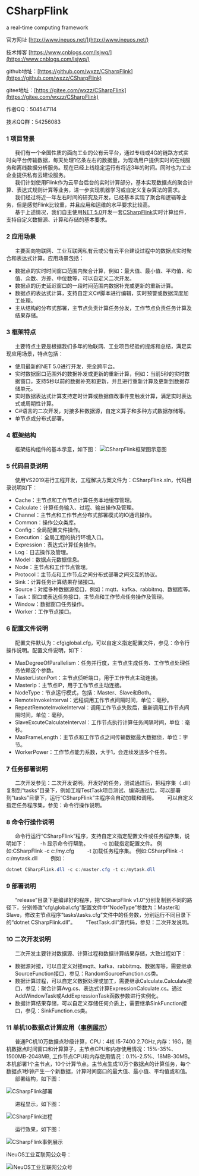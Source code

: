 # CSharpFlink
 a real-time computing framework
 
 官方网址 [http://www.ineuos.net/](http://www.ineuos.net/)
 
 技术博客 [https://www.cnblogs.com/lsjwq/](https://www.cnblogs.com/lsjwq/)
 
 github地址：[https://github.com/wxzz/CSharpFlink](https://github.com/wxzz/CSharpFlink)
 
 gitee地址：[https://gitee.com/wxzz/CSharpFlink](https://gitee.com/wxzz/CSharpFlink)
  
 作者QQ：504547114
 
 技术QQ群：54256083
 
### 1	项目背景
&nbsp;&nbsp;&nbsp;&nbsp;&nbsp;&nbsp;我们有一个全国性质的面向工业的公有云平台，通过专线或4G的链路方式实时向平台传输数据，每天处理1亿条左右的数据量，为现场用户提供实时的在线服务和离线数据分析服务。现在已经上线稳定运行有将近3年的时间。同时也为工业企业提供私有云建设服务。  
&nbsp;&nbsp;&nbsp;&nbsp;&nbsp;&nbsp;我们计划使用Flink作为云平台后台的实时计算部分，基本实现数据点的聚合计算、表达式规则计算等业务，进一步实现机器学习或自定义复杂算法的需求。  
&nbsp;&nbsp;&nbsp;&nbsp;&nbsp;&nbsp;我们经过将近一年左右时间的研究及开发，已经基本实现了聚合和逻辑等业务，但是感觉Flink比较重，并且应用和运维的水平要求比较高。  
&nbsp;&nbsp;&nbsp;&nbsp;&nbsp;&nbsp;基于上述情况，我们自主使用[NET 5.0](https://dotnet.microsoft.com/download/dotnet/5.0)开发一套[CSharpFlink](https://github.com/wxzz/CSharpFlink)实时计算组件，支持自定义数据源、计算和存储的基本要求。  

### 2	应用场景
&nbsp;&nbsp;&nbsp;&nbsp;&nbsp;&nbsp;主要面向物联网、工业互联网私有云或公有云平台建设过程中的数据点实时聚合和表达式计算。应用场景包括：
* 数据点的实时时间窗口范围内聚合计算，例如：最大值、最小值、平均值、和值、众数、方差、中位数等，可以自定义二次开发。
* 数据点的历史延迟窗口的一段时间范围内数据补充或更新的重新计算。
* 数据点的表达式计算，支持自定义C#脚本进行编辑，实时预警或数据深度加工处理。
* 主从结构的分布式部署，主节点负责计算任务分发，工作节点负责任务计算及结果存储。

### 3	框架特点
&nbsp;&nbsp;&nbsp;&nbsp;&nbsp;&nbsp;主要特点主要是根据我们多年的物联网、工业项目经验的提炼和总结，满足实现应用场景，特点包括：
* 使用最新的NET 5.0进行开发，完全跨平台。
* 实时数据窗口范围外的数据补发或更新的重新计算，例如：当前5秒的实时数据窗口，支持5秒以前的数据补充和更新，并且进行重新计算及更新到数据存储单元。
* 实时数据表达式计算支持定时计算或数据值改事件变触发计算，满足实时表达式或周期性计算。
* C#语言的二次开发，对接多种数据源，自定义算子和多种方式数据存储等。
* 单节点或分布式部署。

### 4	框架结构
&nbsp;&nbsp;&nbsp;&nbsp;&nbsp;&nbsp;框架结构组件的基本示意，如下图：
![CSharpFlink框架图示意图](https://img2020.cnblogs.com/blog/279374/202011/279374-20201117230431033-1640411941.png)

### 5	代码目录说明
&nbsp;&nbsp;&nbsp;&nbsp;&nbsp;&nbsp;使用VS2019进行工程开发，工程解决方案文件为：CSharpFlink.sln，代码目录说明如下：
* Cache：主节点和工作节点计算任务本地缓存管理。
* Calculate：计算任务输入、过程、输出操作及管理。
* Channel：主节点和工作节点分布式部署模式的IO通讯操作。
* Common：操作公众类库。
* Config：全局配置文件操作。
* Execution：全局工程的执行环境入口。
* Expression：表达式计算任务操作。
* Log：日志操作及管理。
* Model：数据点元数据信息。
* Node：主节点和工作节点管理。
* Protocol：主节点和工作节点之间分布式部署之间交互的协议。
* Sink：计算任务计算结果存储接口。
* Source：对接多种数据源接口，例如：mqtt、kafka、rabbitmq、数据库等。
* Task：窗口或表达任务接口，主节点和工作节点任务操作及管理。
* Window：数据窗口任务操作。
* Worker：工作节点接口。

### 6	配置文件说明
&nbsp;&nbsp;&nbsp;&nbsp;&nbsp;&nbsp;配置文件默认为：cfg\global.cfg，可以自定义指定配置文件，参见：命令行操作说明。配置文件说明，如下：
* MaxDegreeOfParallelism：任务并行度，主节点生成任务、工作节点处理任务依赖这个参数。
* MasterListenPort：主节点侦听端口，用于工作节点主动连接。
* MasterIp：主节点IP，用于工作节点主动连接。
* NodeType：节点运行模式，包括：Master、Slave和Both。
* RemoteInvokeInterval：远程调用工作节点间隔时间，单位：毫秒。
* RepeatRemoteInvokeInterval：调用工作节点失败后，重新调用工作节点间隔时间，单位：毫秒。
* SlaveExcuteCalculateInterval：工作节点执行计算任务间隔时间，单位：毫秒。
* MaxFrameLength：主节点和工作节点之间传输数据最大数据侦，单位：字节。
* WorkerPower：工作节点能力系数，大于1，会连续发送多个任务。

### 7	任务部署说明
&nbsp;&nbsp;&nbsp;&nbsp;&nbsp;&nbsp;二次开发参见：二次开发说明。开发好的任务，测试通过后，把程序集（.dll）复制到“tasks”目录下，例如工程TestTask项目测试、编译通过后，可以部署到“tasks”目录下，运行“CSharpFlink”主程序会自动加载和调用。
&nbsp;&nbsp;&nbsp;&nbsp;&nbsp;&nbsp;可以自定义指定任务程序集，参见：命令行操作说明。

### 8	命令行操作说明
&nbsp;&nbsp;&nbsp;&nbsp;&nbsp;&nbsp;命令行运行“CSharpFlink”程序，支持自定义指定配置文件或任务程序集，说明如下：
&nbsp;&nbsp;&nbsp;&nbsp;&nbsp;&nbsp;&nbsp;&nbsp;-h         显示命令行帮助。
&nbsp;&nbsp;&nbsp;&nbsp;&nbsp;&nbsp;&nbsp;&nbsp;-c         加载指定配置文件。 例如:CSharpFlink -c c:/my.cfg
&nbsp;&nbsp;&nbsp;&nbsp;&nbsp;&nbsp;&nbsp;&nbsp;-t         加载任务程序集。     例如:CSharpFlink -t c:/mytask.dll
&nbsp;&nbsp;&nbsp;&nbsp;&nbsp;&nbsp;&nbsp;&nbsp;例如：
```c#
dotnet CSharpFlink.dll -c c:/master.cfg -t c:/mytask.dll
```

### 9	部署说明
&nbsp;&nbsp;&nbsp;&nbsp;&nbsp;&nbsp;“release”目录下是编译好的程序，把“CSharpFlink v1.0”分别复制到不同的路径下，分别修改“cfg\global.cfg”配置文件中“NodeType”参数为：Master和Slave，修改主节点程序“tasks\tasks.cfg”文件中的任务数，分别运行不同目录下的“dotnet CSharpFlink.dll”。
&nbsp;&nbsp;&nbsp;&nbsp;&nbsp;&nbsp;“TestTask.dll”源代码，参见：二次开发说明。

### 10	二次开发说明
&nbsp;&nbsp;&nbsp;&nbsp;&nbsp;&nbsp;二次开发主要针对数据源、计算过程和数据计算结果存储，大致过程如下：
* 数据源对接，可以自定义对接mqtt、kafka、rabbitmq、数据库等，需要继承SourceFunction接口，参见：RandomSourceFunction.cs类。
* 数据计算过程，可以自定义数据处理或加工，需要继承Calculate.Calculate接口，参见：聚合计算Avg.cs、表达式计算ExpressionCalculate.cs。通过AddWindowTask或AddExpressionTask函数参数进行实例化。
* 数据计算结果存储，可以自定义存储任何介质上，需要继承SinkFunction接口，参见：SinkFunction.cs类。

### 11	单机10数据点计算应用（[事例展示](https://www.cnblogs.com/lsjwq/p/14006756.html)）
&nbsp;&nbsp;&nbsp;&nbsp;&nbsp;&nbsp;普通PC机10万数据点秒级计算，CPU：4核 I5-7400 2.7GHz,内存：16G，随机数据点时间窗口和计算算子，主节点CPU和内存使用情况：15%-35%、1500MB-2048MB, 工作节点CPU和内存使用情况：0.1%-2.5%、18MB-30MB。 本机部署1个主节点，10个计算节点。主节点生成10万个数据点的计算任务，每个数据点1秒钟产生一个新数据，计算时间窗口的最大值、最小值、平均值或和值。
&nbsp;&nbsp;&nbsp;&nbsp;&nbsp;&nbsp;部署结构，如下图：

![CSharpFlink部署](https://img2020.cnblogs.com/blog/279374/202011/279374-20201119170804560-541239280.png)

&nbsp;&nbsp;&nbsp;&nbsp;&nbsp;&nbsp;进程显示，如下图：

![CSharpFlink进程](https://img2020.cnblogs.com/blog/279374/202011/279374-20201119170608694-1147358364.png)

&nbsp;&nbsp;&nbsp;&nbsp;&nbsp;&nbsp;运行效果，如下图：

![CSharpFlink事例展示](https://img2020.cnblogs.com/blog/279374/202011/279374-20201119171315456-2032669912.gif)

iNeuOS工业互联网公众号：

![iNeuOS工业互联网公众号](https://img2020.cnblogs.com/blog/279374/202011/279374-20201109210223158-1810580141.jpg)
